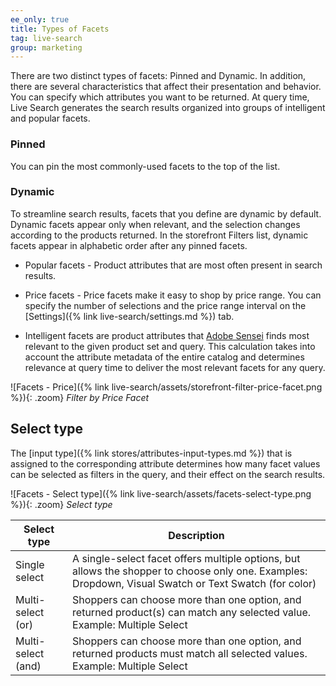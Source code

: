 ```yaml
---
ee_only: true
title: Types of Facets
tag: live-search
group: marketing
---
```


There are two distinct types of facets: Pinned and Dynamic. In addition, there are several characteristics that affect their presentation and behavior. You can specify which attributes you want to be returned. At query time, Live Search generates the search results organized into groups of intelligent and popular facets.

### Pinned

You can pin the most commonly-used facets to the top of the list.

### Dynamic

To streamline search results, facets that you define are dynamic by default. Dynamic facets appear only when relevant, and the selection changes according to the products returned. In the storefront Filters list, dynamic facets appear in alphabetic order after any pinned facets.

- Popular facets - Product attributes that are most often present in search results.

- Price facets - Price facets make it easy to shop by price range. You can specify the number of selections and the price range interval on the [Settings]({% link live-search/settings.md %}) tab.

- Intelligent facets are product attributes that [Adobe Sensei](https://www.adobe.com/sensei.html) finds most relevant to the given product set and query. This calculation takes into account the attribute metadata of the entire catalog and determines relevance at query time to deliver the most relevant facets for any query.

![Facets - Price]({% link live-search/assets/storefront-filter-price-facet.png %}){: .zoom}
_Filter by Price Facet_

## Select type

The [input type]({% link stores/attributes-input-types.md %}) that is assigned to the corresponding attribute determines how many facet values can be selected as filters in the query, and their effect on the search results.

![Facets - Select type]({% link live-search/assets/facets-select-type.png %}){: .zoom}
_Select type_

|**Select type**|**Description**|
|---|---|
|Single select |A single-select facet offers multiple options, but allows the shopper to choose only one. Examples: Dropdown, Visual Swatch or Text Swatch (for color)|
|Multi-select (or) |Shoppers can choose more than one option, and returned product(s) can match any selected value. Example: Multiple Select |
|Multi-select (and) |Shoppers can choose more than one option, and returned products must match all selected values. Example: Multiple Select |
